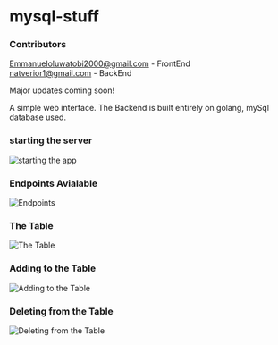 # mysql-stuff

###  Contributors
Emmanueloluwatobi2000@gmail.com - FrontEnd         
natverior1@gmail.com - BackEnd

 Major updates coming soon!

 A simple web interface. The Backend is built entirely on golang, mySql database used.

### starting the server
![starting the app](https://github.com/IamNator/mysql-stuff/blob/main/media/RunningTheWebApp.PNG)

### Endpoints Avialable
![Endpoints](https://github.com/IamNator/mysql-stuff/blob/main/media/endpoints.PNG)

### The Table
![The Table](https://github.com/IamNator/mysql-stuff/blob/main/media/Thetable.PNG)


### Adding to the Table
![Adding to the Table](https://github.com/IamNator/mysql-stuff/blob/main/media/Add%20to%20database.PNG)

### Deleting from the Table
![Deleting from the Table](https://github.com/IamNator/mysql-stuff/blob/main/media/Deleted%20an%20entry.PNG)


